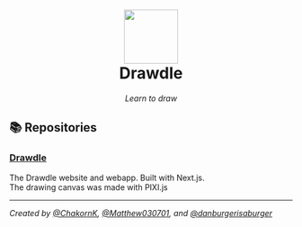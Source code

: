 <h1 align="center">
  <img src="https://github.com/drawdle/.github/assets/120770627/3f1a2cae-ef20-45d9-832b-b2550b5950f0" width=96 />
  <br>
  Drawdle
</h1>
<p align="center"><i>Learn to draw</i></p>

## 📚 Repositories

### [Drawdle](github.com/drawdle/drawdle)
The Drawdle website and webapp. Built with Next.js.  
The drawing canvas was made with PIXI.js

---

*Created by [@ChakornK](github.com/ChakornK), [@Matthew030701](github.com/Matthew030701), and [@danburgerisaburger](github.com/danburgerisaburger)*
